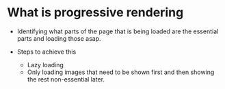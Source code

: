 # What is progressive rendering

- Identifying what parts of the page that is being loaded are the essential parts and loading those asap.

- Steps to achieve this
  - Lazy loading
  - Only loading images that need to be shown first and then showing the rest non-essential later.
